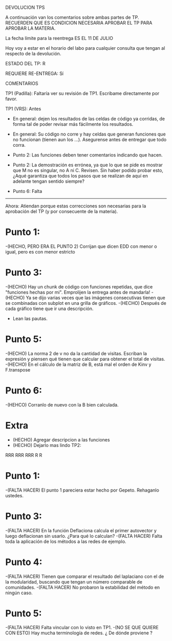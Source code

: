 DEVOLUCION TPS

A continuación van los comentarios sobre ambas partes de TP. 
RECUERDEN QUE ES CONDICION NECESARIA APROBAR EL TP PARA APROBAR LA MATERIA.

La fecha límite para la reentrega ES EL 11 DE JULIO

Hoy voy a estar en el horario del labo para cualquier consulta que tengan al respecto de la devolución.

ESTADO DEL TP: R

REQUIERE RE-ENTREGA: Sí

COMENTARIOS

TP1 (Padilla): Faltaría ver su revisión de TP1. Escribame directamente por favor.

TP1 (VRS):
Antes
- En general: dejen los resultados de las celdas de código ya corridas, de forma tal de poder revisar más fácilmente los resultados.

- En general: Su código no corre y hay celdas que generan funciones que no funcionan (tienen aun los ...). Asegurense antes de entregar que todo corra.

- Punto 2: Las funciones deben tener comentarios indicando que hacen.

- Punto 2: La demostración es errónea, ya que lo que se pide es mostrar que M no es singular, no A ni C. Revisen. Sin haber podido probar esto, ¿Aqué garantiza que todos los pasos que se realizan de aquí en adelante tengan sentido siempre?

- Punto 6: Falta

-----------------------------------------------------------------------------------------------------------------------

Ahora: Atiendan porque estas correcciones son necesarias para la aprobación del TP (y por consecuente de la materia).

# Punto 1:
-(HECHO, PERO ERA EL PUNTO 2) Corrijan que dicen EDD con menor o igual, pero es con menor estricto

# Punto 3:
-(HECHO) Hay un chunk de código con funciones repetidas, que dice "funciones hechas por mi". Emprolijen la entrega antes de mandarla!
-(HECHO) Ya se dijo varias veces que las imágenes consecutivas tienen que se combinadas con subplot en una grilla de gráficos.
-(HECHO) Después de cada gráfico tiene que ir una descripción.
- Lean las pautas.

# Punto 5:
-(HECHO) La norma 2 de v no da la cantidad de visitas. Escriban la expresión y piensen qué tienen que calcular para obtener el total de visitas.
-(HECHO) En el cálculo de la matriz de B, está mal el orden de Kinv y F.transpose

# Punto 6:
-(HEHCO) Corranlo de nuevo con la B bien calculada.

# Extra
- (HECHO) Agregar descripcion a las funciones
- (HECHO) Dejarlo mas lindo
TP2:

RRR RRR RRR R R

# Punto 1:
-(FALTA HACER) El punto 1 pareciera estar hecho por Gepeto. Rehaganlo ustedes.

# Punto 3:
-(FALTA HACER) En la función Deflaciona calcula el primer autovector y luego deflacionan sin usarlo. ¿Para qué lo calculan?
-(FALTA HACER) Falta toda la aplicación de los métodos a las redes de ejemplo.

# Punto 4:
-(FALTA HACER) Tienen que comparar el resultado del laplaciano con el de la modularidad, buscando que tengan un número comparable de comunidades.
-(FALTA HACER) No probaron la estabilidad del método en ningún caso.

# Punto 5:
-(FALTA HACER) Falta vincular con lo visto en TP1.
-(NO SE QUE QUIERE CON ESTO) Hay mucha terminología de redes. ¿ De dónde proviene ?